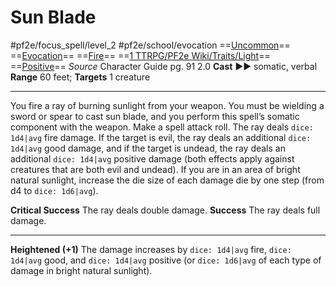 # Sun Blade
#pf2e/focus_spell/level_2 #pf2e/school/evocation 
==[Uncommon](rules/traits/uncommon.md)== ==[Evocation](rules/traits/evocation.md)== ==[Fire](rules/traits/fire.md)== ==[1 TTRPG/PF2e Wiki/Traits/Light](1%20TTRPG/PF2e%20Wiki/Traits/Light)== ==[Positive](rules/traits/positive.md)==
*Source* Character Guide pg. 91 2.0
**Cast** ►► somatic, verbal
**Range** 60 feet; **Targets** 1 creature

---
You fire a ray of burning sunlight from your weapon. You must be wielding a sword or spear to cast sun blade, and you perform this spell’s somatic component with the weapon. Make a spell attack roll. The ray deals `dice: 1d4|avg` fire damage. If the target is evil, the ray deals an additional `dice: 1d4|avg` good damage, and if the target is undead, the ray deals an additional `dice: 1d4|avg` positive damage (both effects apply against creatures that are both evil and undead). If you are in an area of bright natural sunlight, increase the die size of each damage die by one step (from d4 to `dice: 1d6|avg`).

**Critical Success** The ray deals double damage.
**Success** The ray deals full damage.

<hr>

**Heightened (+1)** The damage increases by `dice: 1d4|avg` fire, `dice: 1d4|avg` good, and `dice: 1d4|avg` positive (or `dice: 1d6|avg` of each type of damage in bright natural sunlight).
